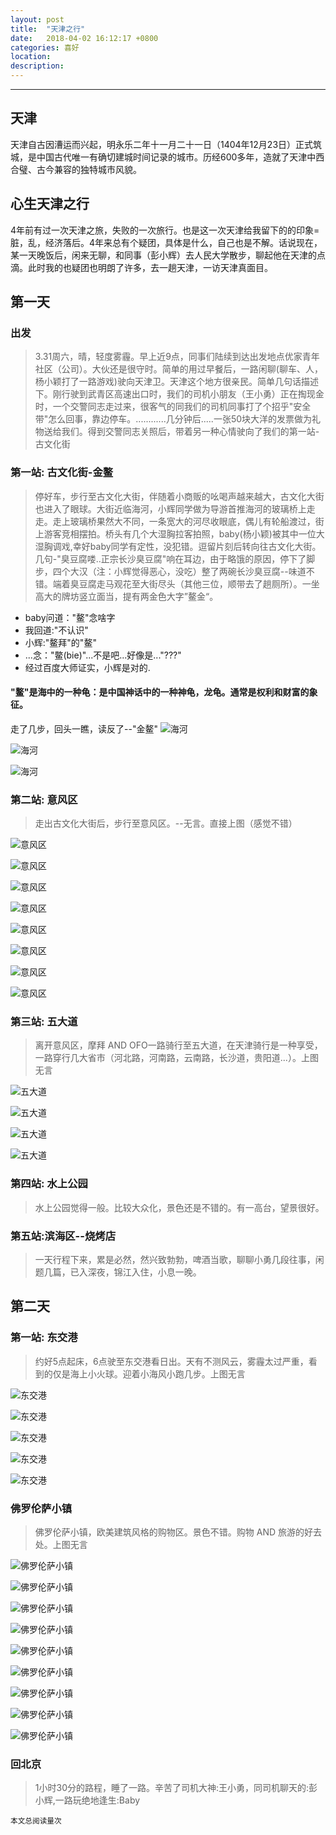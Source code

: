 ```yaml
---
layout: post
title:  "天津之行"
date:   2018-04-02 16:12:17 +0800
categories: 喜好
location: 
description: 
---
```

---



## 天津

天津自古因漕运而兴起，明永乐二年十一月二十一日（1404年12月23日）正式筑城，是中国古代唯一有确切建城时间记录的城市。历经600多年，造就了天津中西合璧、古今兼容的独特城市风貌。

## 心生天津之行

4年前有过一次天津之旅，失败的一次旅行。也是这一次天津给我留下的的印象=脏，乱，经济落后。4年来总有个疑团，具体是什么，自己也是不解。话说现在，某一天晚饭后，闲来无聊，和同事（彭小辉）去人民大学散步，聊起他在天津的点滴。此时我的也疑团也明朗了许多，去一趟天津，一访天津真面目。

## 第一天

### 出发   
> 3.31周六，晴，轻度雾霾。早上近9点，同事们陆续到达出发地点优家青年社区（公司）。大伙还是很守时。简单的用过早餐后，一路闲聊(聊车、人，杨小颖打了一路游戏)驶向天津卫。天津这个地方很亲民。简单几句话描述下。刚行驶到武青区高速出口时，我们的司机小朋友（王小勇）正在掏现金时，一个交警同志走过来，很客气的同我们的司机同事打了个招乎"安全带"怎么回事，靠边停车。............几分钟后.....一张50块大洋的发票做为礼物送给我们。得到交警同志关照后，带着另一种心情驶向了我们的第一站-古文化街


### 第一站: 古文化街-金鳌

> 停好车，步行至古文化大街，伴随着小商贩的吆喝声越来越大，古文化大街也进入了眼球。大街近临海河，小辉同学做为导游首推海河的玻璃桥上走走。走上玻璃桥果然大不同，一条宽大的河尽收眼底，偶儿有轮船渡过，街上游客竞相摆拍。桥头有几个大湿胸拉客拍照，baby(杨小颖)被其中一位大湿胸调戏,幸好baby同学有定性，没犯错。逗留片刻后转向往古文化大街。几句-"臭豆腐喽..正宗长沙臭豆腐"响在耳边，由于略饿的原因，停下了脚步，四个大汉（注：小辉觉得恶心，没吃）整了两碗长沙臭豆腐--味道不错。端着臭豆腐走马观花至大街尽头（其他三位，顺带去了趟厕所）。一坐高大的牌坊竖立面当，提有两金色大字”鳌金“。	

- baby问道："鳌"念啥字
- 我回道:"不认识"
- 小辉:"鳌拜"的"鳌"
- ...念："鳖(bie)"...不是吧...好像是..."???"
- 经过百度大师证实，小辉是对的.
#### "鳌"是海中的一种龟：是中国神话中的一种神龟，龙龟。通常是权利和财富的象征。


走了几步，回头一瞧，读反了--"金鳌"	
![海河](/images/travel/tianjin/haihe1.jpg "海河")

![海河](/images/travel/tianjin/haihe2.jpg "海河")

![海河](/images/travel/tianjin/haihe3.jpg "海河")


### 第二站: 意风区
    
> 走出古文化大街后，步行至意风区。--无言。直接上图（感觉不错）
	
![意风区](/images/travel/tianjin/yifengqu1.jpg "意风区")

![意风区](/images/travel/tianjin/yifengqu2.jpg "意风区")

![意风区](/images/travel/tianjin/yifengqu3.jpg "意风区")

![意风区](/images/travel/tianjin/yifengqu4.jpg "意风区")

![意风区](/images/travel/tianjin/yifengqu5.jpg "意风区")

![意风区](/images/travel/tianjin/yifengqu6.jpg "意风区")

![意风区](/images/travel/tianjin/yifengqu7.jpg "意风区")

![意风区](/images/travel/tianjin/yifengqu8.jpg "意风区")
	
### 第三站: 五大道

> 离开意风区，摩拜 AND OFO一路骑行至五大道，在天津骑行是一种享受，一路穿行几大省市（河北路，河南路，云南路，长沙道，贵阳道...）。上图无言
	
![五大道](/images/travel/tianjin/wudadao1.jpg "五大道")

![五大道](/images/travel/tianjin/wudadao2.jpg "五大道")

![五大道](/images/travel/tianjin/wudadao3.jpg "五大道")

![五大道](/images/travel/tianjin/wudadao4.jpg "五大道")

### 第四站: 水上公园

> 水上公园觉得一般。比较大众化，景色还是不错的。有一高台，望景很好。
	
### 第五站:滨海区--烧烤店

> 一天行程下来，累是必然，然兴致勃勃，啤酒当歌，聊聊小勇几段往事，闲题几篇，已入深夜，锦江入住，小息一晚。
	

## 第二天 

### 第一站: 东交港

> 约好5点起床，6点驶至东交港看日出。天有不测风云，雾霾太过严重，看到的仅是海上小火球。迎着小海风小跑几步。上图无言
	
![东交港](/images/travel/tianjin/dongjiaogang1.jpg "东交港")

![东交港](/images/travel/tianjin/dongjiaogang2.jpg "东交港")

![东交港](/images/travel/tianjin/dongjiaogang3.jpg "东交港")

![东交港](/images/travel/tianjin/dongjiaogang4.jpg "东交港")

![东交港](/images/travel/tianjin/dongjiaogang5.jpg "东交港")

### 佛罗伦萨小镇

> 佛罗伦萨小镇，欧美建筑风格的购物区。景色不错。购物 AND 旅游的好去处。上图无言
	
![佛罗伦萨小镇](/images/travel/tianjin/flls1.jpg "佛罗伦萨小镇")

![佛罗伦萨小镇](/images/travel/tianjin/flls2.jpg "佛罗伦萨小镇")

![佛罗伦萨小镇](/images/travel/tianjin/flls3.jpg "佛罗伦萨小镇")

![佛罗伦萨小镇](/images/travel/tianjin/flls4.jpg "佛罗伦萨小镇")

![佛罗伦萨小镇](/images/travel/tianjin/flls5.jpg "佛罗伦萨小镇")

![佛罗伦萨小镇](/images/travel/tianjin/flls6.jpg "佛罗伦萨小镇")

![佛罗伦萨小镇](/images/travel/tianjin/flls7.jpg "佛罗伦萨小镇")

![佛罗伦萨小镇](/images/travel/tianjin/flls8.jpg "佛罗伦萨小镇")

![佛罗伦萨小镇](/images/travel/tianjin/flls9.jpg "佛罗伦萨小镇")

### 回北京

> 1小时30分的路程，睡了一路。辛苦了司机大神:王小勇，同司机聊天的:彭小辉,一路玩绝地逢生:Baby

>
  <small>本文总阅读量<span id="busuanzi_value_page_pv"></span>次</small>